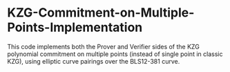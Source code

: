 # KZG-Commitment-on-Multiple-Points-Implementation
This code implements both the Prover and Verifier sides of the KZG polynomial commitment on multiple points (instead of single point in classic KZG), using elliptic curve pairings over the BLS12-381 curve.
